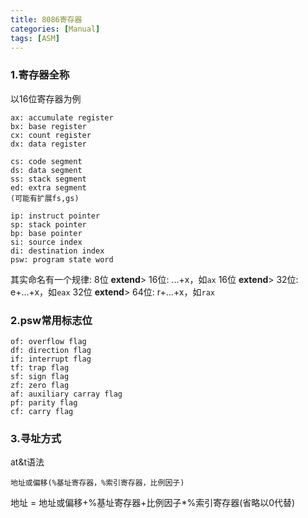 ```yaml
---
title: 8086寄存器
categories: [Manual]
tags: [ASM]
---
```


### 1.寄存器全称

以16位寄存器为例

    ax: accumulate register
    bx: base register
    cx: count register
    dx: data register

    cs: code segment
    ds: data segment
    ss: stack segment
    ed: extra segment
    (可能有扩展fs,gs)

    ip: instruct pointer
    sp: stack pointer
    bp: base pointer
    si: source index
    di: destination index
    psw: program state word

其实命名有一个规律:
8位  __extend__> 16位: ...+x，如`ax`
16位 __extend__> 32位: e+...+x，如`eax`
32位 __extend__> 64位: r+...+x，如`rax`

### 2.psw常用标志位

    of: overflow flag
    df: direction flag
    if: interrupt flag
    tf: trap flag
    sf: sign flag
    zf: zero flag
    af: auxiliary carray flag
    pf: parity flag
    cf: carry flag

### 3.寻址方式

at&t语法

    地址或偏移(%基址寄存器，%索引寄存器，比例因子)

地址 = 地址或偏移+%基址寄存器+比例因子*%索引寄存器(省略以0代替)
